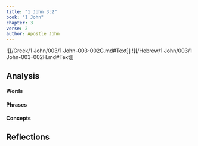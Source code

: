 ```yaml
---
title: "1 John 3:2"
book: "1 John"
chapter: 3
verse: 2
author: Apostle John
---
```

![[/Greek/1 John/003/1 John-003-002G.md#Text]]
![[/Hebrew/1 John/003/1 John-003-002H.md#Text]]

## Analysis

#### Words

#### Phrases

#### Concepts

## Reflections
